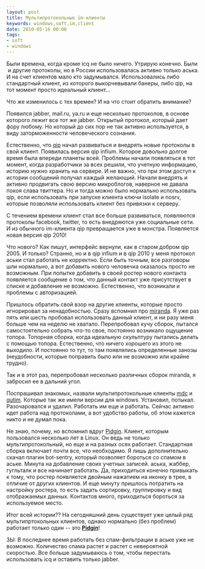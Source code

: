 ```yaml
---
layout: post
title: Мультипротокольные im-клиенты
keywords: windows,soft,im,client
date: 2010-05-16 00:00
tags:
- soft
- windows
---
```

Были времена, когда кроме icq не было ничего. Утрирую конечно. Были  и другие протоколы, но в России использовалась активно только аська. И на счет клиентов мало кто задумывался. Использовались либо стандартный клиент, из которого выкорчевывали банеры, либо qip, на тот момент просто идеальный клиент...

Что же изменилось с тех времен? И на что стоит обратить внимание?

Появился jabber, mail.ru, ya.ru и еще несколько протоколов, в основе которого лежит все тот же jabber. Открытый протокол, который дает фору любому. Но который до сих пор не так активно используется, в виду заторможенности человеческого сознания.

Естественно, что <a href="http://www.qip.ru" rel="nofollow">qip</a> начал развиваться и внедрять новые протоколы в свой клиент. Появилась версия qip infium. Которое довольно долгое время была впереди планеты всей. Проблемы начали появляться в тот момент, когда разработчики за всех решили, что учетную информацию, историю нужно хранить на сервере. И не важно, что при этом доступ к истории сообщений получал каждый желающий. Начали внедрять и активно продвигать свою версию микроблогов, наверное не давала покоя слава твиттера. Но и тогда можно было нормально использовать qip, если использовать при запуске клиента ключи isolate и nosrv, которые позволяли использовать клиент без привязки к серверу.

С течением времени клиент стал все больше развиваться, появляются протоколы facebook, twitter, то есть внедряются уже социальные сети. И из обычного im-клиента qip превращается уже в монстра. Появляется новая версия qip 2010!

Что нового? Как пишут, интерфейс вернули, как в старом добром qip 2005. И только? Странно, но и в qip infium и в qip 2010 у меня протокол аськи стал работать не корректно. Если быть точным, все разговоры шли нормально, а вот добавить нового человечка оказалось просто не возможным. При попытке добавить в своей ростер нового контакта появляется сообщение о том, что данный контакт уже присутствует в списке и добавление не возможно. Естественно, что возникали и проблемы с авторизацией.

Пришлось обратить свой взор на другие клиенты, которые просто игнорировал за ненадобностью. Сразу вспомнил про <a href="http://www.miranda-im.org/" rel="nofollow">miranda</a>. Я уже раз пять или шесть пробовал использовать данный клиент, и ни разу меня больше чем на неделю не хватало. Перепробовал кучу сборок, пытался самостоятельно собрать что-то свое, постоянно возникало ощущение топора. Топорная сборка, когда идеальную скульптуру пытались делать с помощью топора. Естественно, что ничего хорошего из этого не выходило. И постоянно то тут, то там появлялись определенные занозы (неудобности, которые поправить было или не возможно или крайне трудно).

Так и в этот раз, перепробовал несколько различных сборок miranda, я забросил ее в дальний угол.

Поспрашивал знакомых, назвали мультипротокольные клиенты <a href="http://www.mdc.ru" rel="nofollow">mdc</a> и <a href="http://qutim.org" rel="nofollow">qutim</a>. Которые так же имели версии для windows. Установил, потыкал. Разочаровался и удалил. Работать им еще и работать. Сейчас активно идет работа над протоколами, а вот удобство работы, об этом кажется никто и не думал пока.

Не знаю, почему, но вспомнил вдруг <a href="http://www.pidgin.im" rel="nofollow">Pidgin</a>. Клиент, которым пользовался несколько лет в Linux. Он ведь не только мультипротокольный, но еще и на разных осях работает. Стандартная сборка включает почти все, что необходимо. Я лишь дополнительно скачал плагин bot-sentry, который позволяет бороться со спамом в аське. Минута на добавление своих учетных записей. аська, жаббер, гугльталк и все начинает работать. Да, приходиться конечно привыкать к тому, что ростер появляется двойным нажатием на иконку в трее, в отличие от других клиентов. И еще минуту пришлось потратить на настройку ростера, то есть задать сортировку, группировку и вид отображаемых данных. Контактов много, приходиться бороться за используемое место.

Итог всей истории?? На сегодняшний день существует уже целый ряд мультипртокольных клиентов, однако нормально (без проблем) работает только один -- это <a href="http://www.pidgin.im" rel="nofollow"><strong>Pidgin</strong></a>!

ЗЫ: В последнее время работать без спам-фильтрации в аське уже не возможно. Количество спама растет и растет с невероятной скоростью. Все больше задумываюсь о том, чтобы перестать использовать icq и оставить только jabber.
